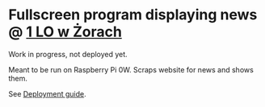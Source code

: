 # Fullscreen program displaying news @ [1 LO w Żorach](http://1lo.zory.pl)

Work in progress, not deployed yet.

Meant to be run on Raspberry Pi 0W. Scraps website for news and shows them.

See [Deployment guide](deploy/README.md).
